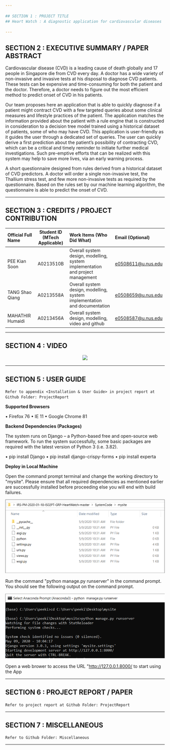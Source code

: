 ```yaml
---

## SECTION 1 : PROJECT TITLE
## Heart Watch : A diagnostic application for cardiovascular diseases

---
```


## SECTION 2 : EXECUTIVE SUMMARY / PAPER ABSTRACT
Cardiovascular disease (CVD) is a leading cause of death globally and 17 people in Singapore die from CVD every day. A doctor has a wide variety of non-invasive and invasive tests at his disposal to diagnose CVD patients. These tests can be expensive and time-consuming for both the patient and the doctor. Therefore, a doctor needs to figure out the most efficient method to predict onset of CVD in his patients. 

Our team proposes here an application that is able to quickly diagnose if a patient might contract CVD with a few targeted queries about some clinical measures and lifestyle practices of the patient. The application matches the information provided about the patient with a rule engine that is constructed in consideration to a decision tree model trained using a historical dataset of patients, some of who may have CVD. This application is user-friendly as it guides the user through a dedicated set of queries.  The user can quickly derive a first prediction about the patient’s possibility of contracting CVD, which can be a critical and timely reminder to initiate further medical investigations.  Such pre-emptive efforts that can be realized with this system may help to save more lives, via an early warning process.

A short questionnaire designed from rules derived from a historical dataset of CVD predictors. A doctor will order a single non-invasive test, the Thallium stress test, and few more non-invasive tests as required by the questionnaire. Based on the rules set by our machine learning algorithm, the questionnaire is able to predict the onset of CVD.

---

## SECTION 3 : CREDITS / PROJECT CONTRIBUTION

| Official Full Name  | Student ID (MTech Applicable)  | Work Items (Who Did What) | Email (Optional) |
| :------------ |:---------------:| :-----| :-----|
| PEE Kian Soon | A0213510B |Overall system design, modelling, system implementation and project management | e0508611@u.nus.edu |
| TANG Shao Qiang | A0213558A |Overall system design, modelling, system implementation and documentation | e0508659@u.nus.edu |
| MAHATHIR Humaidi | A0213456A |Overall system design, modelling, video and github  | e0508587@u.nus.edu |

---

## SECTION 4 : VIDEO
<div align="center">
  <a href="https://youtu.be/O6raSNGez20">
    <img src="https://img.youtube.com/vi/O6raSNGez20/0.jpg">
  </a>
</div>

---

## SECTION 5 : USER GUIDE

`Refer to appendix <Installation & User Guide> in project report at Github Folder: ProjectReport`

<b>Supported Browsers</b>

•	Firefox 76
•	IE 11
•	Google Chrome 81

<b>Backend Dependencies (Packages)</b>

The system runs on Django – a Python-based free and open-source web framework. To run the system successfully, some basic packages are required with the latest version of Python 3 (i.e. 3.82).

•	pip install Django
•	pip install django-crispy-forms
•	pip install experta

<b>Deploy in Local Machine</b>

Open the command prompt terminal and change the working directory to "mysite". Please ensure that all required dependencies as mentioned earlier are successfully installed before proceeding else you will end with build failures.

<div align="center">
    <img src="syscode.png">
  </a>
</div>

Run the command "python manage.py runserver" in the command prompt. You should see the following output on the command prompt.

<div align="center">
    <img src="prompt.png">
  </a>
</div>

Open a web brower to access the URL "http://127.0.0.1.8000/ to start using the App


---

## SECTION 6 : PROJECT REPORT / PAPER

`Refer to project report at Github Folder: ProjectReport`

---

## SECTION 7 : MISCELLANEOUS

`Refer to Github Folder: Miscellaneous`

---

